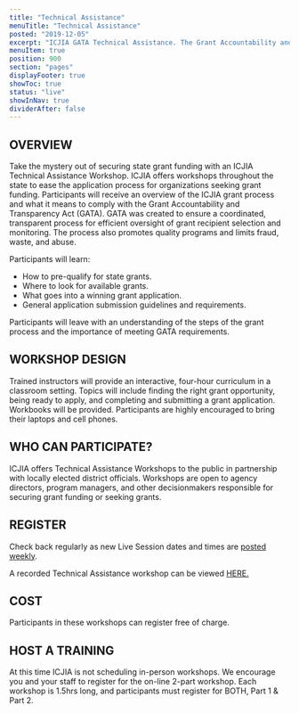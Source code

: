 ```yaml
---
title: "Technical Assistance"
menuTitle: "Technical Assistance"
posted: "2019-12-05"
excerpt: "ICJIA GATA Technical Assistance. The Grant Accountability and Transparency Act (GATA) of 2014, 30 ILCS 708/1 et seq., increased accountability and transparency in the use of grant funds and reduced the administrative burden on state agencies and grantees through adoption of federal grant guidelines and regulations."
menuItem: true
position: 900
section: "pages"
displayFooter: true
showToc: true
status: "live"
showInNav: true
dividerAfter: false
---
```


## OVERVIEW

Take the mystery out of securing state grant funding with an ICJIA Technical Assistance Workshop. ICJIA offers workshops throughout the state to ease the application process for organizations seeking grant funding. Participants will receive an overview of the ICJIA grant process and what it means to comply with the Grant Accountability and Transparency Act (GATA). GATA was created to ensure a coordinated, transparent process for efficient oversight of grant recipient selection and monitoring. The process also promotes quality programs and limits fraud, waste, and abuse.

Participants will learn:

- How to pre-qualify for state grants.
- Where to look for available grants.
- What goes into a winning grant application.
- General application submission guidelines and requirements.

Participants will leave with an understanding of the steps of the grant process and the importance of meeting GATA requirements.

## WORKSHOP DESIGN

Trained instructors will provide an interactive, four-hour curriculum in a classroom setting. Topics will include finding the right grant opportunity, being ready to apply, and completing and submitting a grant application. Workbooks will be provided. Participants are highly encouraged to bring their laptops and cell phones.

## WHO CAN PARTICIPATE?

ICJIA offers Technical Assistance Workshops to the public in partnership with locally elected district officials. Workshops are open to agency directors, program managers, and other decisionmakers responsible for securing grant funding or seeking grants.

## REGISTER

Check back regularly as new Live Session dates and times are [posted weekly](/registration).

A recorded Technical Assistance workshop can be viewed [HERE.](https://icjia.az1.qualtrics.com/jfe/form/SV_6QfIxlHYkidZyQt)

## COST

Participants in these workshops can register free of charge.

## HOST A TRAINING

At this time ICJIA is not scheduling in-person workshops. We encourage you and your staff to register for the on-line 2-part workshop. Each workshop is 1.5hrs long, and participants must register for BOTH, Part 1 & Part 2.

